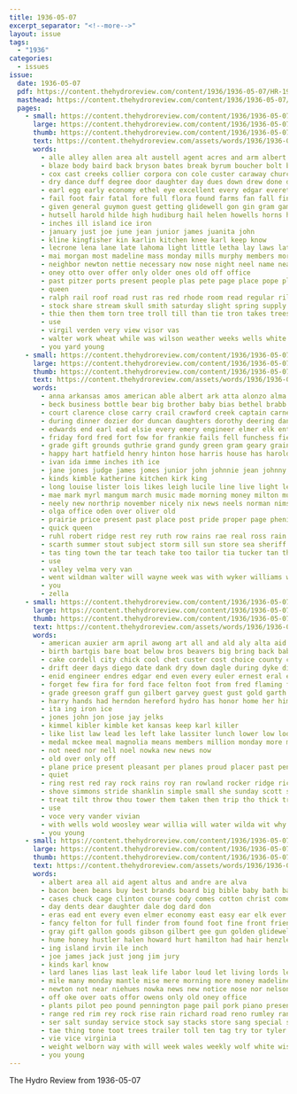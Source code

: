 ```yaml
---
title: 1936-05-07
excerpt_separator: "<!--more-->"
layout: issue
tags:
  - "1936"
categories:
  - issues
issue:
  date: 1936-05-07
  pdf: https://content.thehydroreview.com/content/1936/1936-05-07/HR-1936-05-07.pdf
  masthead: https://content.thehydroreview.com/content/1936/1936-05-07/masthead/HR-1936-05-07.jpg
  pages:
    - small: https://content.thehydroreview.com/content/1936/1936-05-07/small/HR-1936-05-07-01.jpg
      large: https://content.thehydroreview.com/content/1936/1936-05-07/large/HR-1936-05-07-01.jpg
      thumb: https://content.thehydroreview.com/content/1936/1936-05-07/thumbnails/HR-1936-05-07-01.jpg
      text: https://content.thehydroreview.com/assets/words/1936/1936-05-07/HR-1936-05-07-01.txt
      words:
        - alle alley allen area alt austell agent acres and arm albert are able aline arlean alfalfa april all amos arms ann
        - blaze body baird back bryson bates break byrum boucher bolt baby bridge belo barn barts but barber broadway burst bik brother bonus bennett burgman business blackwell boards been best bank bee brought below brakebill bias bros brand ber blum box buy bones began big blown balance
        - cox cast creeks collier corpora con cole custer caraway church carruth carnegie creek cloud cody car class cause cream cross cali cas carl case clash childs come cara county can clerk caddo comes chest curly clinton city candies cleo cowden cape court close cee
        - dry dance duff degree door daughter day dues down drew done dark during doing duty davidson driver diego doctor due dodge daring days duncan dust dress dor dolores donald dave deep deal
        - earl egg early economy ethel eye excellent every edgar everette elk end east even
        - fail foot fair fatal fore full flora found farms fan fall finley fee floor frank french fields fell far fed freshman felton few first farmer foss farm fable ford front favor friday frisco foll fire fund friends falling for flansburg force from
        - given general guymon guest getting glidewell gon gin gram game grover george goes gun gorman good grow ground grand garvey gregg gave geary
        - hutsell harold hilde high hudiburg hail helen howells horns hughes hand homa henke hamil hildebrand homestead hood huge hirst hearing home henry habit horn him hatfield homes hen hart hazel horse hasten holding hydro held hens hard has hafer hold heidebrecht her how hone had house hume hayden
        - inches ill island ice iron
        - january just joe june jean junior james juanita john
        - kline kingfisher kin karlin kitchen knee karl keep know
        - lecrone lena lane late lahoma light little letha lay laws later leader lam lightning like lodge large lady loud los left ling lamber loss live less lar last long louie latter likely land lust
        - mai morgan most madeline mass monday mills murphy members more mayor mas morning mia matter may many march money main man miller mile margie made mey men melba miss med miles
        - neighbor newton nettie necessary now nose night neel name near not nor new north
        - oney otto over offer only older ones old off office
        - past pitzer ports present people plas pete page place pope plan path persons pack proper promise pound pay pipe part person paul pin plaster
        - queen
        - ralph rail roof road rust ras red rhode room read regular riles reg rose route ran rein roy rains riggs rolling rain register reason run range roads reber rope rock rey rising rough
        - stock share stream skull smith saturday slight spring supply sho severe shingles storm shoe stove slemp sunday shock stolen stones subject state ship small see street save soon sister south showers still shows send style shorty shaffner seven storms station standard saw school smail sutton san struck spies show southerland simmons stange such she standing snow smooth ser store space seifert second supper said son sharp size speece sum sale side service stovall speaker
        - thie then them torn tree troll till than tie tron takes trees texas ton table ted thomas tin try trace twist toll tax the tha times teen toe timbers team trull taylor town
        - use
        - virgil verden very view visor vas
        - walter work wheat while was wilson weather weeks wells white window went with wade wise wall windows well walls whirl will weldon wes ware wen walts wind west worst weatherford williams water wit wile welcome week
        - you yard young
    - small: https://content.thehydroreview.com/content/1936/1936-05-07/small/HR-1936-05-07-02.jpg
      large: https://content.thehydroreview.com/content/1936/1936-05-07/large/HR-1936-05-07-02.jpg
      thumb: https://content.thehydroreview.com/content/1936/1936-05-07/thumbnails/HR-1936-05-07-02.jpg
      text: https://content.thehydroreview.com/assets/words/1936/1936-05-07/HR-1936-05-07-02.txt
      words:
        - anna arkansas amos american able albert ark atta alonzo alma agnes all ani armstrong are and
        - beck business bottle bear big brother baby bias bethel brabb bradley better ben bickell blaine best been both beryl boys bowie but back buy banks brought
        - court clarence close carry crail crawford creek captain carnegie clear cee county civil carver cade class come chisum cotton cross coleson car care city came church coy can cuff crissman collar cull carmen caddo cordell clinton cases charlie clerk carl cry coats
        - during dinner dozier dor duncan daughters dorothy deering dan day dise dard decker daughter days
        - edwards end earl ead elsie every emery engineer elmer elk ent entz
        - friday ford fred fort fow for frankie fails fell funchess field friends falls france finley first farm finton fine from frank fireman foss forget fall fail farmer
        - grade gift grounds guthrie grand gundy green gram geary grain gilchrist guest ground ghost george gums goodfellow good gave gayle gaines
        - happy hart hatfield henry hinton hose harris house has harold huss honor had homa him hea heras hei hay hearing hildebrand hydro high her home hays held haggard herndon hol hanger hudson hike
        - ivan ida imme inches ith ice
        - jane jones judge james jomes junior john johnnie jean johnny
        - kinds kimble katherine kitchen kirk king
        - long louise lister lois likes leigh lucile line live light lee lately lea loy low let little last lesson leighton
        - mae mark myrl mangum march music made morning money milton muriel martin mens much mattie maude mccormick may monday mash miss matter mond myres mary miller masoner mir mauk mound moore most
        - neely new northrip november nicely nix news neels norman nims night north near
        - olga office oden over oliver old
        - prairie price present past place post pride proper page phenix peggy prier perfect power president pro plenty per press parent pastor paper pleasant
        - quick queen
        - ruhl robert ridge rest rey ruth row rains rae real ross rain richardson rose rosa riggs ralph raymond
        - scarth summer stout subject storm sill sun store sea sheriff stock son stovall see seat sales senator sermon sunday sellers still skaggs suits simpson send sister swan study saturday second special supper silk school sick sylvester slagell show she service schuber state style shipp senior samples spring sale
        - tas ting town the tar teach take too tailor tia tucker tan them texas thing tax ton thomas
        - use
        - valley velma very van
        - went wildman walter will wayne week was with wyker williams water wilma welcome wild winona wyatt well waters winter wanda weatherford wall worst wear watson weathers wheat weather wife
        - you
        - zella
    - small: https://content.thehydroreview.com/content/1936/1936-05-07/small/HR-1936-05-07-03.jpg
      large: https://content.thehydroreview.com/content/1936/1936-05-07/large/HR-1936-05-07-03.jpg
      thumb: https://content.thehydroreview.com/content/1936/1936-05-07/thumbnails/HR-1936-05-07-03.jpg
      text: https://content.thehydroreview.com/assets/words/1936/1936-05-07/HR-1936-05-07-03.txt
      words:
        - american auxier arm april awong art all and ald aly alta aid agent are alvin armstrong
        - birth bartgis bare boat below bros beavers big bring back baby bis boynton bah blizzard beasley bank bluff buyer but buckmaster been best brought both better bull
        - cake cordell city chick cool chet custer cost choice county came con cays companion clyde cattle canyon cox constable cradle cedar cry can cabin char cecil cope coleman cant carbine cover car calvin creek cream camp clear clinton case chest comes close
        - drift deer days diego date dank dry down dagle during dyke dillon day dan drop
        - enid engineer endres edgar end even every euler ernest eral elk edge
        - forget few fira for ford face felton foot from fred flaming freeze foy fee flood friendly freedom farm fine fell frank foss fire free
        - grade greeson graff gun gilbert garvey guest gust gold garth given geary george goods good grain general gulde grand galt gravel getting
        - harry hands had herndon hereford hydro has honor home her him homes hamilton harsh howard hung horse henry hollis half head hays halt hume
        - ita ing iron ice
        - jones john jon jose jay jelks
        - kimmel kibler kimble ket kansas keep karl killer
        - like list law lead les left lake lassiter lunch lower low look lloyd living lyons lillie line large
        - medal mckee meal magnolia means members million monday more moore may made miss mean mand
        - not need nor nell noel nowka new news now
        - old over only off
        - plane price present pleasant per planes proud placer past pennington phelps peer police ping
        - quiet
        - ring rest red ray rock rains roy ran rowland rocker ridge richer run reno rose rough ready
        - shove simmons stride shanklin simple small she sunday scott stream sick sam side sister son sun socks shoulder sell sale sur see sands sit swing safe store service secret seller sir saving severe smith shallow steward shaft summer san stable sack sou spruce smiling surprise simpson
        - treat tilt throw thou tower them taken then trip tho thick trail than the take
        - use
        - voce very vander vivian
        - with wells wold woosley wear willia will water wilda wit why was wise weeks well wilbur week way want wint wiesel ward walt weatherford
        - you young
    - small: https://content.thehydroreview.com/content/1936/1936-05-07/small/HR-1936-05-07-04.jpg
      large: https://content.thehydroreview.com/content/1936/1936-05-07/large/HR-1936-05-07-04.jpg
      thumb: https://content.thehydroreview.com/content/1936/1936-05-07/thumbnails/HR-1936-05-07-04.jpg
      text: https://content.thehydroreview.com/assets/words/1936/1936-05-07/HR-1936-05-07-04.txt
      words:
        - albert area all aid agent altus and andre are alva
        - bacon been beans buy best brands board big bible baby bath bark blown barr bunch burst bradley bett bonnie bode black bring brings billington block but brought bulk bull back both bil better bake boards bag box beck bob business
        - cases chuck cage clinton course cody comes cotton christ come chambers cash chet corn cost candy church county cam canary car chris coop city crosswhite cole can count clyde con cleo call cantrell cope cellar cays crosley cave card carey cream charlie caddo cross
        - day dents dear daughter dale dog dard don
        - eras ead ent every even elmer economy east easy ear elk ever early
        - fancy felton for full finder from found foot fine front friends frances flakes farm friday fae forget first far force few flow
        - gray gift gallon goods gibson gilbert gee gun golden glidewell gotebo going gorman gone good green
        - hume honey hustler halen howard hurt hamilton had hair henzler hydro handle hamil harris harry homes hinton holmes hunger honor house home hour her head hawk hull how habe halt
        - ing island irvin ile inch
        - joe james jack just jong jim jury
        - kinds karl know
        - lard lanes lias last leak life labor loud let living lords left large love lay lemon low like lone lillie
        - mile many monday mantle mise mere morning more money madeline magazine model mangum may miles mian mates master mcclain merit morn mire mules meal miss men monda mare
        - newton not near niehues nowka news new notice nose nor nelson never neck
        - off oke over oats offor owens only old oney office
        - plants pilot peo pound pennington page pail pork piano present pay pint powder plan per point pancake plato pastor precious pinto plant prayer public peer pounds port
        - range red rim rey rock rise rain richard road reno rumley rand ruth reer rood roy rent rawleigh rack run rot
        - ser salt sunday service stock say stacks store sang special she shelton saw size shi selling smith sayre sale start seed shoot saturday shape span sac standard show said storm sho sam shingles see sermon sell seem silver shed spring sot steele standing sugar sare school sweet small shall sprout
        - tae thing tone toot trees trailer toll ten tag try tor tyler take then thiessen towns the torn thomas tom tut ton texas taylor than tap them thatch takes train
        - vie vice virginia
        - weight welborn way with will week wales weekly wolf white wish wheel write ward want work west william wally wind weatherford went was wells wide while wreath wes wilson win
        - you young
---
```


The Hydro Review from 1936-05-07

<!--more-->

